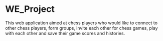 WE_Project
==========

This web application aimed at chess players who would like to connect to other chess players, form groups, invite each other for chess games, play with each other and
save their game scores and histories.
